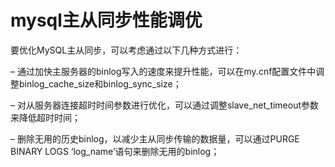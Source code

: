 # mysql主从同步性能调优

要优化MySQL主从同步，可以考虑通过以下几种方式进行：



– 通过加快主服务器的binlog写入的速度来提升性能，可以在my.cnf配置文件中调整binlog_cache_size和binlog_sync_size；



– 对从服务器连接超时时间参数进行优化，可以通过调整slave_net_timeout参数来降低超时时间；



– 删除无用的历史binlog，以减少主从同步传输的数据量，可以通过PURGE BINARY LOGS ‘log_name’语句来删除无用的binlog；
